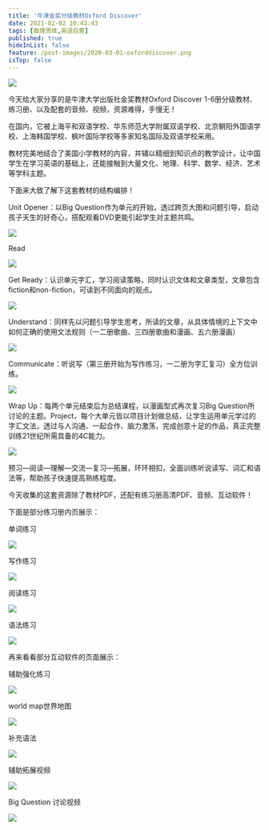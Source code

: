```yaml
---
title: '牛津金奖分级教材Oxford Discover'
date: 2021-02-02 10:43:43
tags: [数理思维,英语启蒙]
published: true
hideInList: false
feature: /post-images/2020-03-01-oxforddiscover.png
isTop: false
---
```

<p>
	<img src="/images/33280-aaa0f4ef5ce088ec.png" /> 
</p>
<p>
	今天给大家分享的是牛津大学出版社金奖教材Oxford Discover 1-6册分级教材、练习册、以及配套的音频、视频，资源难得，手慢无！
</p>
<p>
	在国内，它被上海平和双语学校、华东师范大学附属双语学校、北京朝阳外国语学校、上海韩国学校、枫叶国际学校等多家知名国际及双语学校采用。
</p>
<p>
	教材完美地结合了美国小学教材的内容，并辅以精细到知识点的教学设计，让中国学生在学习英语的基础上，还能接触到大量文化、地理、科学、数学、经济、艺术等学科主题。
</p>
<p>
	下面来大致了解下这套教材的结构编排！
</p>
<p>
	Unit Opener：以Big Question作为单元的开始，透过跨页大图和问题引导，启动孩子天生的好奇心，搭配观看DVD更能引起学生对主题共鸣。
</p>
<p>
	<img src="/images/33280-dd97c551afa8756f.png" /> 
</p>
<p>
	Read
</p>
<p>
	<img src="/images/33280-b9e880d39e7b8180.png" /> 
</p>
<p>
	Get Ready：认识单元字汇，学习阅读策略，同时认识文体和文章类型，文章包含fiction和non-fiction，可读到不同面向的观点。
</p>
<p>
	<img src="/images/33280-b6c27d46534d89fd.png" /> 
</p>
<p>
	Understand：同样先以问题引导学生思考，所读的文章，从具体情境的上下文中如何正确的使用文法规则（一二册歌曲、三四册歌曲和漫画、五六册漫画）
</p>
<p>
	<img src="/images/33280-436b348611a64637.png" /> 
</p>
<p>
	Communicate：听说写（第三册开始为写作练习，一二册为字汇复习）全方位训练。
</p>
<p>
	<img src="/images/33280-ff8167189212edb3.png" /> 
</p>
<p>
	Wrap Up：每两个单元结束后为总结课程，以漫画型式再次复习Big Question所讨论的主题。Project，每个大单元皆以项目计划做总结，让学生运用单元学过的字汇文法，透过与人沟通、一起合作、脑力激荡，完成创意十足的作品，真正完整训练21世纪所需具备的4C能力。
</p>
<p>
	<img src="/images/33280-fede0f242ccb736d.png" /> 
</p>
<p>
	预习—阅读—理解—交流—复习—拓展，环环相扣，全面训练听说读写、词汇和语法等，帮助孩子快速提高熟练程度。
</p>
<p>
	今天收集的这套资源除了教材PDF，还配有练习册高清PDF、音频、互动软件！
</p>
<p>
	下面是部分练习册内页展示：
</p>
<p>
	单词练习
</p>
<p>
	<img src="/images/33280-54ac2692c32a6899.png" /> 
</p>
<p>
	写作练习
</p>
<p>
	<img src="/images/33280-d0a2ddeca70ce1df.png" /> 
</p>
<p>
	阅读练习
</p>
<p>
	<img src="/images/33280-ab8c1a0ff5d02844.png" /> 
</p>
<p>
	语法练习
</p>
<p>
	<img src="/images/33280-3c1c3083b76b6b0c.png" /> 
</p>
<p>
	再来看看部分互动软件的页面展示：
</p>
<p>
	辅助强化练习
</p>
<p>
	<img src="/images/33280-340ce77fb7a4d882.png" /> 
</p>
<p>
	world map世界地图
</p>
<p>
	<img src="/images/33280-b34df73d21629cdc.png" /> 
</p>
<p>
	补充语法
</p>
<p>
	<img src="/images/33280-98f7e54e71723a18.png" /> 
</p>
<p>
	辅助拓展视频
</p>
<p>
	<img src="/images/33280-515b12737eb051b9.png" /> 
</p>
<p>
	Big Question 讨论视频
</p>
<p>
	<img src="/images/33280-61d37e6f194f7357.png" /> 
</p>

